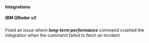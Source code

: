 
#### Integrations
##### IBM QRadar v2
Fixed an issue where ***long-term performance*** command crashed the integration when the command failed to fetch an incident